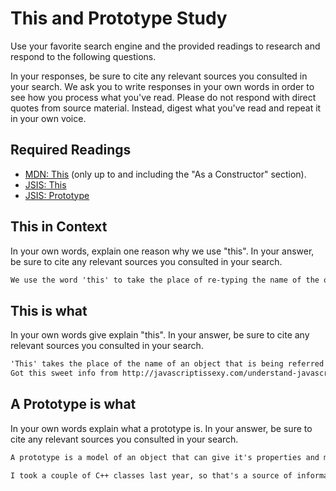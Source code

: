 # This and Prototype Study

Use your favorite search engine and the provided readings to research and
respond to the following questions.

In your responses, be sure to cite any relevant sources you consulted in your
search. We ask you to write responses in your own words in order to see how you
process what you've read. Please do not respond with direct quotes from source
material. Instead, digest what you've read and repeat it in your own voice.

## Required Readings

-   [MDN: This](https://developer.mozilla.org/en-US/docs/Web/JavaScript/Reference/Operators/this)
(only up to and including the "As a Constructor" section).
-   [JSIS: This](http://javascriptissexy.com/understand-javascripts-this-with-clarity-and-master-it/)
-   [JSIS: Prototype](http://javascriptissexy.com/javascript-prototype-in-plain-detailed-language/)

## This in Context

In your own words, explain one reason why we use "this". In your answer, be
sure to cite any relevant sources you consulted in your search.

```md
We use the word 'this' to take the place of re-typing the name of the object (programmers are lazy....) that is being used.  It saves time because it's a shortcut and your code will still work provided you use the word correctly.  (you're not getting Chicago-style references from me...  Got this info from http://javascriptissexy.com/understand-javascripts-this-with-clarity-and-master-it and from http://www.quirksmode.org/js/this.html)
```

## This is what

In your own words give explain "this".  In your answer, be
sure to cite any relevant sources you consulted in your search.

```md
'This' takes the place of the name of an object that is being referred to when we're using a method on it.  It substitutes the name of the object, function, or array, when used within the specific object.  If it's used outside of the object and it hasn't been declared as a variable, it will refer to a global variable (or you could have a scoping issue).
Got this sweet info from http://javascriptissexy.com/understand-javascripts-this-with-clarity-and-master-it and the MDN https://developer.mozilla.org/en-US/docs/Web/JavaScript/Reference/Operators/this.
```

## A Prototype is what

In your own words explain what a prototype is.  In your answer, be
sure to cite any relevant sources you consulted in your search.

```md
A prototype is a model of an object that can give it's properties and methods to other objects.  It serves well in object oriented programming because you don't have to re-type the properties and methods of a prototype when you create a new object.  It saves time when programming and you have DRY code.

I took a couple of C++ classes last year, so that's a source of information, as well as http://javascriptissexy.com/javascript-prototype-in-plain-detailed-language/ for review.
```
